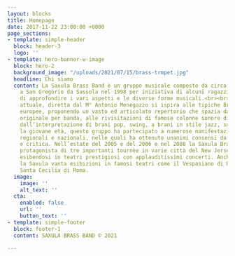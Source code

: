 ```yaml
---
layout: blocks
title: Homepage
date: 2017-11-22 23:00:00 +0000
page_sections:
- template: simple-header
  block: header-3
  logo: ''
- template: hero-banner-w-image
  block: hero-2
  background_image: "/uploads/2021/07/15/brass-trmpet.jpg"
  headline: Chi siamo
  content: La Saxula Brass Band è un gruppo musicale composto da circa 25/30 elementi.Nasce
    a San Gregorio da Sassola nel 1998 per iniziativa di alcuni ragazzi desiderosi
    di approfondire i vari aspetti e le diverse forme musicali.<br><br>La formazione
    attuale, diretta dal M° Antonio Menegazzo si ispira alle tipiche Brass Band nord
    europee, proponendo un vasto ed articolato repertorio che spazia dalla musica
    originale per banda, alle rivisitazioni di famose colonne sonore di celebri film,
    dall’interpretazione di brani pop, swing, a brani in stile jazz, solistici e classici.<br><br>Nonostante
    la giovane età, questo gruppo ha partecipato a numerose manifestazioni musicali
    regionali e nazionali, nelle quali ha ottenuto unanimi consensi da parte di pubblico
    e critica. Nell’estate del 2005 e del 2006 e nel 2008 la Saxula Brass Band è stata
    protagonista di tre importanti tournèe in varie città del New Jersey (U.S.A.)
    esibendosi in teatri prestigiosi con applauditissimi concerti. Anche in Italia
    la Saxula vanta esibizioni in famosi teatri come il Vespasiano di Rieti e il Teatro
    Santa Cecilia di Roma.
  image:
    image: ''
    alt_text: ''
  cta:
    enabled: false
    url: ''
    button_text: ''
- template: simple-footer
  block: footer-1
  content: SAXULA BRASS BAND © 2021

---
```

